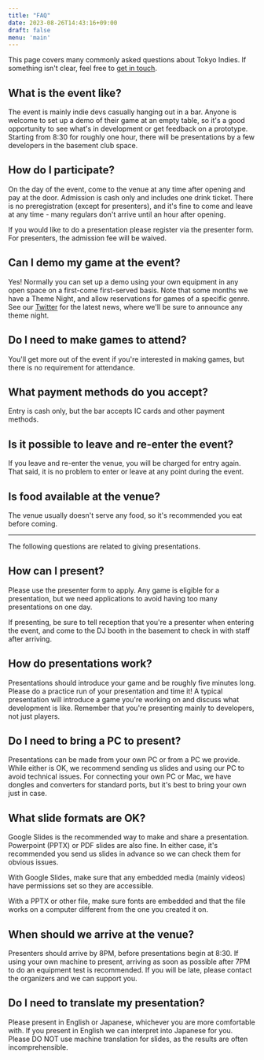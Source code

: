 ```yaml
---
title: "FAQ"
date: 2023-08-26T14:43:16+09:00
draft: false
menu: 'main'
---
```


This page covers many commonly asked questions about Tokyo Indies. If something isn't clear, feel free to [get in touch](mailto:contact@tokyoindies.com).

## What is the event like?

The event is mainly indie devs casually hanging out in a bar. Anyone is welcome to set up a demo of their game at an empty table, so it's a good opportunity to see what's in development or get feedback on a prototype. Starting from 8:30 for roughly one hour, there will be presentations by a few developers in the basement club space.


## How do I participate?

On the day of the event, come to the venue at any time after opening and pay at the door. Admission is cash only and includes one drink ticket. There is no preregistration (except for presenters), and it's fine to come and leave at any time - many regulars don't arrive until an hour after opening.

If you would like to do a presentation please register via the presenter form. For presenters, the admission fee will be waived.

## Can I demo my game at the event?

Yes! Normally you can set up a demo using your own equipment in any open space on a first-come first-served basis. Note that some months we have a Theme Night, and allow reservations for games of a specific genre. See our [Twitter](https://twitter.com/tokyo_indies) for the latest news, where we'll be sure to announce any theme night.

## Do I need to make games to attend?

You'll get more out of the event if you're interested in making games, but there is no requirement for attendance.

## What payment methods do you accept?

Entry is cash only, but the bar accepts IC cards and other payment methods.

## Is it possible to leave and re-enter the event?

If you leave and re-enter the venue, you will be charged for entry again. That said, it is no problem to enter or leave at any point during the event.

## Is food available at the venue?

The venue usually doesn't serve any food, so it's recommended you eat before coming. 

-----

The following questions are related to giving presentations.

## How can I present?

Please use the presenter form to apply. Any game is eligible for a presentation, but we need applications to avoid having too many presentations on one day.

If presenting, be sure to tell reception that you're a presenter when entering the event, and come to the DJ booth in the basement to check in with staff after arriving.

## How do presentations work?

Presentations should introduce your game and be roughly five minutes long. Please do a practice run of your presentation and time it! A typical presentation will introduce a game you're working on and discuss what development is like. Remember that you're presenting mainly to developers, not just players.

## Do I need to bring a PC to present?

Presentations can be made from your own PC or from a PC we provide. While either is OK, we recommend sending us slides and using our PC to avoid technical issues. For connecting your own PC or Mac, we have dongles and converters for standard ports, but it's best to bring your own just in case.

## What slide formats are OK?

Google Slides is the recommended way to make and share a presentation. Powerpoint (PPTX) or PDF slides are also fine. In either case, it's recommended you send us slides in advance so we can check them for obvious issues.

With Google Slides, make sure that any embedded media (mainly videos) have permissions set so they are accessible.

With a PPTX or other file, make sure fonts are embedded and that the file works on a computer different from the one you created it on.

## When should we arrive at the venue?

Presenters should arrive by 8PM, before presentations begin at 8:30. If using your own machine to present, arriving as soon as possible after 7PM to do an equipment test is recommended. If you will be late, please contact the organizers and we can support you.

## Do I need to translate my presentation?

Please present in English or Japanese, whichever you are more comfortable with. If you present in English we can interpret into Japanese for you. Please DO NOT use machine translation for slides, as the results are often incomprehensible.
